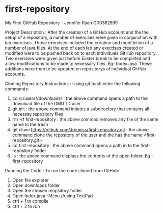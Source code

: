 # first-repository
My First GitHub Repository - Jennifer Ryan G00362599

Project Description :
After the creation of a GitHub account and the the setup of a repository,
a number of exercises were given in conjunction with lab exercises.
Those exercises included the creation and modifiction of a number of java files.
At the end of each lab any exercises created or modified were to be pushed back on to 
each individuals GitHub repository.
Two exercises were given just before Easter break to be completed and allow modifications
to be made to necessary flies. Eg- Index.java. These additions were then to be updated on
repositorys of individual GitHub accounts.

Cloning Repository Instructions : 
Using git bash enter the following commands:

1. cd /c/users/<GMIT ID>/downloads/ :
	the above command opens a path to the download file of the GMIT ID user 	
2. git init :
	the above command initates a subdirectory that contains all necessay repository flies 
3. rm -rf first-repository :
	the above commad removes any file of the same name to the trash
4. git clone https://github.com/Jrenniss/first-repository.git :
	the above command clone the repository of the user <Jrenniss> and the has the name <first-repository.git>
5. cd first-repository :
	the above command opens a path in to the first-repository folder
6. ls :
	the above command displays the contents of the open folder. Eg -first-repository

Running the Code :
To run the code cloned from GitHub:

1. Open file explorer
2. Open downloads folder
3. Open the chosen reopsitory folder <first-repository>
4. Open Index.java -Menu //using TextPad
5. ctrl + 1 to compile 
6. ctrl + 2 to run
